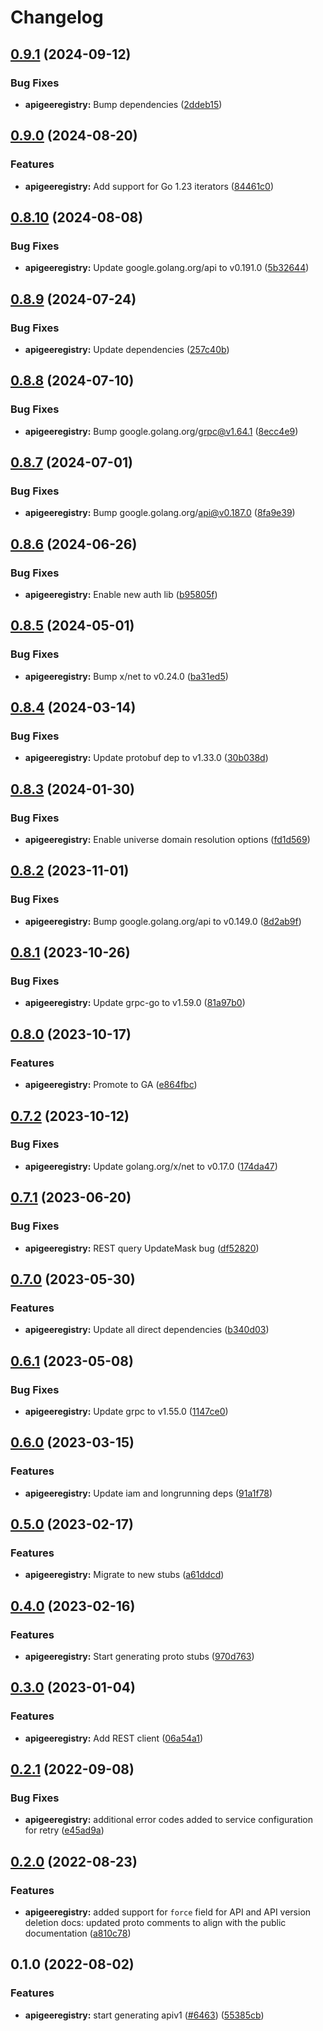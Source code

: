 # Changelog

## [0.9.1](https://github.com/googleapis/google-cloud-go/compare/apigeeregistry/v0.9.0...apigeeregistry/v0.9.1) (2024-09-12)


### Bug Fixes

* **apigeeregistry:** Bump dependencies ([2ddeb15](https://github.com/googleapis/google-cloud-go/commit/2ddeb1544a53188a7592046b98913982f1b0cf04))

## [0.9.0](https://github.com/googleapis/google-cloud-go/compare/apigeeregistry/v0.8.10...apigeeregistry/v0.9.0) (2024-08-20)


### Features

* **apigeeregistry:** Add support for Go 1.23 iterators ([84461c0](https://github.com/googleapis/google-cloud-go/commit/84461c0ba464ec2f951987ba60030e37c8a8fc18))

## [0.8.10](https://github.com/googleapis/google-cloud-go/compare/apigeeregistry/v0.8.9...apigeeregistry/v0.8.10) (2024-08-08)


### Bug Fixes

* **apigeeregistry:** Update google.golang.org/api to v0.191.0 ([5b32644](https://github.com/googleapis/google-cloud-go/commit/5b32644eb82eb6bd6021f80b4fad471c60fb9d73))

## [0.8.9](https://github.com/googleapis/google-cloud-go/compare/apigeeregistry/v0.8.8...apigeeregistry/v0.8.9) (2024-07-24)


### Bug Fixes

* **apigeeregistry:** Update dependencies ([257c40b](https://github.com/googleapis/google-cloud-go/commit/257c40bd6d7e59730017cf32bda8823d7a232758))

## [0.8.8](https://github.com/googleapis/google-cloud-go/compare/apigeeregistry/v0.8.7...apigeeregistry/v0.8.8) (2024-07-10)


### Bug Fixes

* **apigeeregistry:** Bump google.golang.org/grpc@v1.64.1 ([8ecc4e9](https://github.com/googleapis/google-cloud-go/commit/8ecc4e9622e5bbe9b90384d5848ab816027226c5))

## [0.8.7](https://github.com/googleapis/google-cloud-go/compare/apigeeregistry/v0.8.6...apigeeregistry/v0.8.7) (2024-07-01)


### Bug Fixes

* **apigeeregistry:** Bump google.golang.org/api@v0.187.0 ([8fa9e39](https://github.com/googleapis/google-cloud-go/commit/8fa9e398e512fd8533fd49060371e61b5725a85b))

## [0.8.6](https://github.com/googleapis/google-cloud-go/compare/apigeeregistry/v0.8.5...apigeeregistry/v0.8.6) (2024-06-26)


### Bug Fixes

* **apigeeregistry:** Enable new auth lib ([b95805f](https://github.com/googleapis/google-cloud-go/commit/b95805f4c87d3e8d10ea23bd7a2d68d7a4157568))

## [0.8.5](https://github.com/googleapis/google-cloud-go/compare/apigeeregistry/v0.8.4...apigeeregistry/v0.8.5) (2024-05-01)


### Bug Fixes

* **apigeeregistry:** Bump x/net to v0.24.0 ([ba31ed5](https://github.com/googleapis/google-cloud-go/commit/ba31ed5fda2c9664f2e1cf972469295e63deb5b4))

## [0.8.4](https://github.com/googleapis/google-cloud-go/compare/apigeeregistry/v0.8.3...apigeeregistry/v0.8.4) (2024-03-14)


### Bug Fixes

* **apigeeregistry:** Update protobuf dep to v1.33.0 ([30b038d](https://github.com/googleapis/google-cloud-go/commit/30b038d8cac0b8cd5dd4761c87f3f298760dd33a))

## [0.8.3](https://github.com/googleapis/google-cloud-go/compare/apigeeregistry/v0.8.2...apigeeregistry/v0.8.3) (2024-01-30)


### Bug Fixes

* **apigeeregistry:** Enable universe domain resolution options ([fd1d569](https://github.com/googleapis/google-cloud-go/commit/fd1d56930fa8a747be35a224611f4797b8aeb698))

## [0.8.2](https://github.com/googleapis/google-cloud-go/compare/apigeeregistry/v0.8.1...apigeeregistry/v0.8.2) (2023-11-01)


### Bug Fixes

* **apigeeregistry:** Bump google.golang.org/api to v0.149.0 ([8d2ab9f](https://github.com/googleapis/google-cloud-go/commit/8d2ab9f320a86c1c0fab90513fc05861561d0880))

## [0.8.1](https://github.com/googleapis/google-cloud-go/compare/apigeeregistry/v0.8.0...apigeeregistry/v0.8.1) (2023-10-26)


### Bug Fixes

* **apigeeregistry:** Update grpc-go to v1.59.0 ([81a97b0](https://github.com/googleapis/google-cloud-go/commit/81a97b06cb28b25432e4ece595c55a9857e960b7))

## [0.8.0](https://github.com/googleapis/google-cloud-go/compare/apigeeregistry/v0.7.2...apigeeregistry/v0.8.0) (2023-10-17)


### Features

* **apigeeregistry:** Promote to GA ([e864fbc](https://github.com/googleapis/google-cloud-go/commit/e864fbcbc4f0a49dfdb04850b07451074c57edc8))

## [0.7.2](https://github.com/googleapis/google-cloud-go/compare/apigeeregistry/v0.7.1...apigeeregistry/v0.7.2) (2023-10-12)


### Bug Fixes

* **apigeeregistry:** Update golang.org/x/net to v0.17.0 ([174da47](https://github.com/googleapis/google-cloud-go/commit/174da47254fefb12921bbfc65b7829a453af6f5d))

## [0.7.1](https://github.com/googleapis/google-cloud-go/compare/apigeeregistry-v0.7.0...apigeeregistry/v0.7.1) (2023-06-20)


### Bug Fixes

* **apigeeregistry:** REST query UpdateMask bug ([df52820](https://github.com/googleapis/google-cloud-go/commit/df52820b0e7721954809a8aa8700b93c5662dc9b))

## [0.7.0](https://github.com/googleapis/google-cloud-go/compare/apigeeregistry/v0.6.1...apigeeregistry/v0.7.0) (2023-05-30)


### Features

* **apigeeregistry:** Update all direct dependencies ([b340d03](https://github.com/googleapis/google-cloud-go/commit/b340d030f2b52a4ce48846ce63984b28583abde6))

## [0.6.1](https://github.com/googleapis/google-cloud-go/compare/apigeeregistry/v0.6.0...apigeeregistry/v0.6.1) (2023-05-08)


### Bug Fixes

* **apigeeregistry:** Update grpc to v1.55.0 ([1147ce0](https://github.com/googleapis/google-cloud-go/commit/1147ce02a990276ca4f8ab7a1ab65c14da4450ef))

## [0.6.0](https://github.com/googleapis/google-cloud-go/compare/apigeeregistry/v0.5.0...apigeeregistry/v0.6.0) (2023-03-15)


### Features

* **apigeeregistry:** Update iam and longrunning deps ([91a1f78](https://github.com/googleapis/google-cloud-go/commit/91a1f784a109da70f63b96414bba8a9b4254cddd))

## [0.5.0](https://github.com/googleapis/google-cloud-go/compare/apigeeregistry/v0.4.0...apigeeregistry/v0.5.0) (2023-02-17)


### Features

* **apigeeregistry:** Migrate to new stubs ([a61ddcd](https://github.com/googleapis/google-cloud-go/commit/a61ddcd3041c7af4a15109dc4431f9b327c497fb))

## [0.4.0](https://github.com/googleapis/google-cloud-go/compare/apigeeregistry/v0.3.0...apigeeregistry/v0.4.0) (2023-02-16)


### Features

* **apigeeregistry:** Start generating proto stubs ([970d763](https://github.com/googleapis/google-cloud-go/commit/970d763531b54b2bc75d7ff26a20b6e05150cab8))

## [0.3.0](https://github.com/googleapis/google-cloud-go/compare/apigeeregistry/v0.2.1...apigeeregistry/v0.3.0) (2023-01-04)


### Features

* **apigeeregistry:** Add REST client ([06a54a1](https://github.com/googleapis/google-cloud-go/commit/06a54a16a5866cce966547c51e203b9e09a25bc0))

## [0.2.1](https://github.com/googleapis/google-cloud-go/compare/apigeeregistry/v0.2.0...apigeeregistry/v0.2.1) (2022-09-08)


### Bug Fixes

* **apigeeregistry:** additional error codes added to service configuration for retry ([e45ad9a](https://github.com/googleapis/google-cloud-go/commit/e45ad9af568c59151decc0dacedf137653b576dd))

## [0.2.0](https://github.com/googleapis/google-cloud-go/compare/apigeeregistry/v0.1.0...apigeeregistry/v0.2.0) (2022-08-23)


### Features

* **apigeeregistry:** added support for `force` field for API and API version deletion docs: updated proto comments to align with the public documentation ([a810c78](https://github.com/googleapis/google-cloud-go/commit/a810c7819a1671573aa3a3051c8830e5904f488e))

## 0.1.0 (2022-08-02)


### Features

* **apigeeregistry:** start generating apiv1 ([#6463](https://github.com/googleapis/google-cloud-go/issues/6463)) ([55385cb](https://github.com/googleapis/google-cloud-go/commit/55385cbd1a324745b2f2f7b72b2fa33cb34c9cb5))

